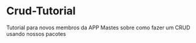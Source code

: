 # Crud-Tutorial
Tutorial para novos membros da APP Mastes sobre como fazer um CRUD usando nossos pacotes
